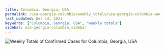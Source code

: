 ```yaml
---
title: Columbia, Georgia, USA
permalink: /usa-georgia-columbia/weekly_totals/usa-georgia-columbia-weekly_totals.html
last_updated: Dec 14, 2021
keywords: ["Columbia, Georgia, USA", "weekly totals"]
sidebar: usa-georgia-columbia_sidebar
---
```


![Weekly Totals of Confirmed Cases for Columbia, Georgia, USA](/covid_tracker/images/graphs/usa-georgia-columbia-weekly_totals_graph.png)
